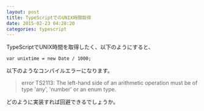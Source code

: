 ```yaml
---
layout: post
title: TypeScriptでのUNIX時間取得
date: 2015-02-23 04:28:20
categories: typescript
---
```

<p>TypeScriptでUNIX時間を取得したく、以下のようにすると、</p>

```
var unixtime = new Date / 1000;
```

<p>以下のようなコンパイルエラーになります。</p>

<blockquote>
  <p>error TS2113: The left-hand side of an arithmetic operation must be of type 'any', 'number' or an enum type.</p>
</blockquote>

<p>どのように実装すれば回避できるでしょうか。</p>
